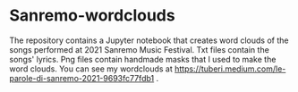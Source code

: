 # Sanremo-wordclouds

The repository contains a Jupyter notebook that creates word clouds of the songs performed at 2021 Sanremo Music Festival.
Txt files contain the songs' lyrics. Png files contain handmade masks that I used to make the word clouds.
You can see my wordclouds at https://tuberi.medium.com/le-parole-di-sanremo-2021-9693fc77fdb1 .

